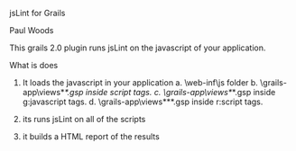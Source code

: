 jsLint for Grails

Paul Woods

This grails 2.0 plugin runs jsLint on the javascript of your application.

What is does

1. It loads the javascript in your application
	a. <appname>\web-inf\js folder
	b. <appname>\grails-app\views\**\*.gsp inside script tags.
	c. <appname>\grails-app\views\**\*.gsp inside g:javascript tags.
	d. <appname>\grails-app\views\**\*.gsp inside r:script tags.

2. its runs jsLint on all of the scripts

3. it builds a HTML report of the results


